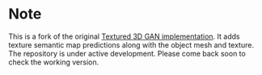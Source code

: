 # Note

This is a fork of the original [Textured 3D GAN implementation](https://github.com/dariopavllo/textured-3d-gan). It adds texture semantic map predictions along with the object mesh and texture.
The repository is under active development. Please come back soon to check the working version.
